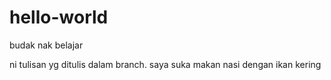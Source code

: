 # hello-world
budak nak belajar


ni tulisan yg ditulis dalam branch.
saya suka makan nasi dengan ikan kering

